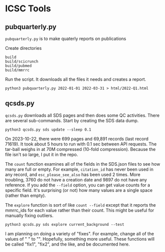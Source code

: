 ICSC Tools
==========

## pubquarterly.py ##

`pubquarterly.py` is to make quaterly reports on publications

Create directories

	build
	build/scicrunch
	build/pubmed
	build/mmrrc

Run the script. It downloads all the files it needs and creates a report.

	python3 pubquarterly.py 2022-01-01 2022-03-31 > html/2022-Q1.html

## qcsds.py ##

`qcsds.py` downloads all SDS pages and then does some QC activities. There are
several sub-commands. Start by creating the SDS data dump.

	python3 qcsds.py sds update --sleep 0.1

On 2023-10-22, there were 699 pages and 69,891 records (last record 71619). It
took about 5 hours to run with 0.1 sec between API requests. The tar-ball
weighs in at 70M compressed (10-fold compression). Because the file isn't so
large, I put it in the repo.

The `count` function examines all of the fields in the SDS.json files to see
how many are full or empty. For example, `citation_id` has never been used in
any record, and `esc_please_see_also` has been used 2 times. More troubling,
3760 do not have a creation date and 9897 do not have any reference. If you add
the `--field` option, you can get value counts for a specific field. It's
surprising (or not) how many values are a single space (rather than empty).

The `explore` function is sort of like `count --field` except that it reports
the mmrrc_ids for each value rather than their count. This might be useful for
manually fixing outliers.

	python3 qcsds.py sds explore current_background --test

I am planning on doing a variety of "fixes". For example, change all of the
values of " " to "". Hopefully, something more useful. These functions will be
called "fix1", "fix2", and the like, and be documented here.
